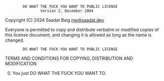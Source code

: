             DO WHAT THE FUCK YOU WANT TO PUBLIC LICENSE
                    Version 2, December 2004

 Copyright (C) 2024 Saadat Baig <me@saadat.dev>

 Everyone is permitted to copy and distribute verbatim or modified
 copies of this license document, and changing it is allowed as long
 as the name is changed.

            DO WHAT THE FUCK YOU WANT TO PUBLIC LICENSE
   TERMS AND CONDITIONS FOR COPYING, DISTRIBUTION AND MODIFICATION

  0. You just DO WHAT THE FUCK YOU WANT TO.
